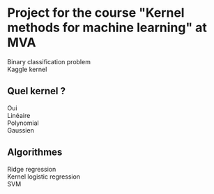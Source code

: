 # Project for the course "Kernel methods for machine learning" at MVA
Binary classification problem<br>
Kaggle kernel

## Quel kernel ?
Oui<br>
Linéaire<br>
Polynomial<br>
Gaussien<br>

## Algorithmes
Ridge regression<br>
Kernel logistic regression<br>
SVM<br>